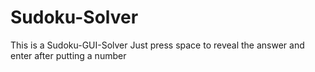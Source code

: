 # Sudoku-Solver
This is a Sudoku-GUI-Solver Just press space to reveal the answer and enter after putting a number
